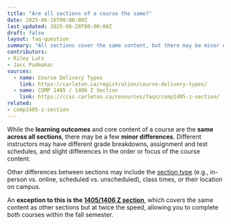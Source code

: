 ```yaml
---
title: "Are all sections of a course the same?"
date: 2025-06-16T00:00:00Z
last_updated: 2025-06-20T00:00:00Z
draft: false
layout: faq-question
summary: "All sections cover the same content, but there may be minor differences such as the instructor, schedule and more."
contributors: 
- Riley Lutz
- Jacc Padmakar
sources:
  - name: Course Delivery Types
    link: https://carleton.ca/registration/course-delivery-types/
  - name: COMP 1405 / 1406 Z Section
    link: https://ccss.carleton.ca/resources/faqs/comp1405-z-section/
related:
- comp1405-z-section
---
```

While the **learning outcomes** and core content of a course are the **same across all sections**, there may be a few **minor differences**. Different instructors may have different grade breakdowns, assignment and test schedules, and slight differences in the order or focus of the course content.

Other differences between sections may include the [section type](https://carleton.ca/registration/course-delivery-types/) (e.g., in-person vs. online, scheduled vs. unscheduled), class times, or their location on campus. 

An **exception to this is the [1405/1406 Z section](/resources/faqs/comp1405-z-section/)**, which covers the same content as other sections but at twice the speed, allowing you to complete both courses within the fall semester.
